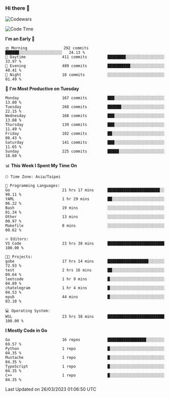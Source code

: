 ### Hi there 👋

![Codewars](https://www.codewars.com/users/omegaatt36/badges/small)

<!--START_SECTION:waka-->
![Code Time](http://img.shields.io/badge/Code%20Time-988%20hrs%2028%20mins-blue)

**I'm an Early 🐤** 

```text
🌞 Morning                292 commits         ██████░░░░░░░░░░░░░░░░░░░   24.13 % 
🌆 Daytime                411 commits         ████████░░░░░░░░░░░░░░░░░   33.97 % 
🌃 Evening                489 commits         ██████████░░░░░░░░░░░░░░░   40.41 % 
🌙 Night                  18 commits          ░░░░░░░░░░░░░░░░░░░░░░░░░   01.49 % 
```
📅 **I'm Most Productive on Tuesday** 

```text
Monday                   167 commits         ███░░░░░░░░░░░░░░░░░░░░░░   13.80 % 
Tuesday                  268 commits         ██████░░░░░░░░░░░░░░░░░░░   22.15 % 
Wednesday                168 commits         ███░░░░░░░░░░░░░░░░░░░░░░   13.88 % 
Thursday                 139 commits         ███░░░░░░░░░░░░░░░░░░░░░░   11.49 % 
Friday                   102 commits         ██░░░░░░░░░░░░░░░░░░░░░░░   08.43 % 
Saturday                 141 commits         ███░░░░░░░░░░░░░░░░░░░░░░   11.65 % 
Sunday                   225 commits         █████░░░░░░░░░░░░░░░░░░░░   18.60 % 
```


📊 **This Week I Spent My Time On** 

```text
🕑︎ Time Zone: Asia/Taipei

💬 Programming Languages: 
Go                       21 hrs 17 mins      ███████████████████████░░   90.11 % 
YAML                     1 hr 29 mins        ██░░░░░░░░░░░░░░░░░░░░░░░   06.32 % 
Bash                     19 mins             ░░░░░░░░░░░░░░░░░░░░░░░░░   01.34 % 
Other                    13 mins             ░░░░░░░░░░░░░░░░░░░░░░░░░   00.97 % 
Makefile                 8 mins              ░░░░░░░░░░░░░░░░░░░░░░░░░   00.62 % 

🔥 Editors: 
VS Code                  23 hrs 38 mins      █████████████████████████   100.00 % 

🐱‍💻 Projects: 
gobe                     17 hrs 14 mins      ██████████████████░░░░░░░   72.93 % 
test                     2 hrs 16 mins       ██░░░░░░░░░░░░░░░░░░░░░░░   09.64 % 
leetcode                 1 hr 9 mins         █░░░░░░░░░░░░░░░░░░░░░░░░   04.89 % 
chatelegram              1 hr 4 mins         █░░░░░░░░░░░░░░░░░░░░░░░░   04.53 % 
epub                     44 mins             █░░░░░░░░░░░░░░░░░░░░░░░░   03.10 % 

💻 Operating System: 
WSL                      23 hrs 38 mins      █████████████████████████   100.00 % 
```

**I Mostly Code in Go** 

```text
Go                       16 repos            █████████████████░░░░░░░░   69.57 % 
Python                   1 repo              █░░░░░░░░░░░░░░░░░░░░░░░░   04.35 % 
Mustache                 1 repo              █░░░░░░░░░░░░░░░░░░░░░░░░   04.35 % 
TypeScript               1 repo              █░░░░░░░░░░░░░░░░░░░░░░░░   04.35 % 
C++                      1 repo              █░░░░░░░░░░░░░░░░░░░░░░░░   04.35 % 
```




 Last Updated on 26/03/2023 01:06:50 UTC
<!--END_SECTION:waka-->

<!--
**omegaatt36/omegaatt36** is a ✨ _special_ ✨ repository because its `README.md` (this file) appears on your GitHub profile.

Here are some ideas to get you started:

- 🔭 I’m currently working on ...
- 🌱 I’m currently learning ...
- 👯 I’m looking to collaborate on ...
- 🤔 I’m looking for help with ...
- 💬 Ask me about ...
- 📫 How to reach me: ...
- 😄 Pronouns: ...
- ⚡ Fun fact: ...
-->
